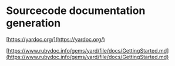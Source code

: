 # Sourcecode documentation generation

[https://yardoc.org/](https://yardoc.org/)

[https://www.rubydoc.info/gems/yard/file/docs/GettingStarted.md](https://www.rubydoc.info/gems/yard/file/docs/GettingStarted.md)

